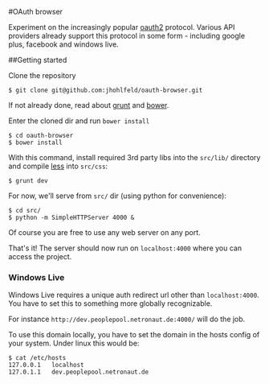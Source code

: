 #OAuth browser

Experiment on the increasingly popular [oauth2][0] protocol. Various API providers already support this protocol in some form - including google plus, facebook and windows live.

##Getting started

Clone the repository

    $ git clone git@github.com:jhohlfeld/oauth-browser.git

If not already done, read about [grunt][3] and [bower][4].

Enter the cloned dir and run `bower install`

    $ cd oauth-browser
    $ bower install

With this command, install required 3rd party libs into the `src/lib/` directory and compile [less][5] into `src/css`:

    $ grunt dev

For now, we'll serve from `src/` dir (using python for convenience):

    $ cd src/
	$ python -m SimpleHTTPServer 4000 &

Of course you are free to use any web server on any port.

That's it! The server should now run on `localhost:4000` where you can access the project.


### Windows Live

Windows Live requires a unique auth redirect url other than `localhost:4000`. You have to set this to something more globally recognizable.

For instance `http://dev.peoplepool.netronaut.de:4000/` will do the job. 

To use this domain locally, you have to set the domain in the hosts config of your system. Under linux this would be:

    $ cat /etc/hosts
    127.0.0.1	localhost
	127.0.1.1	dev.peoplepool.netronaut.de



[0]: http://oauth.net/2/
[3]: http://gruntjs.com/
[4]: http://bower.io/
[5]: http://www.lesscss.de/
